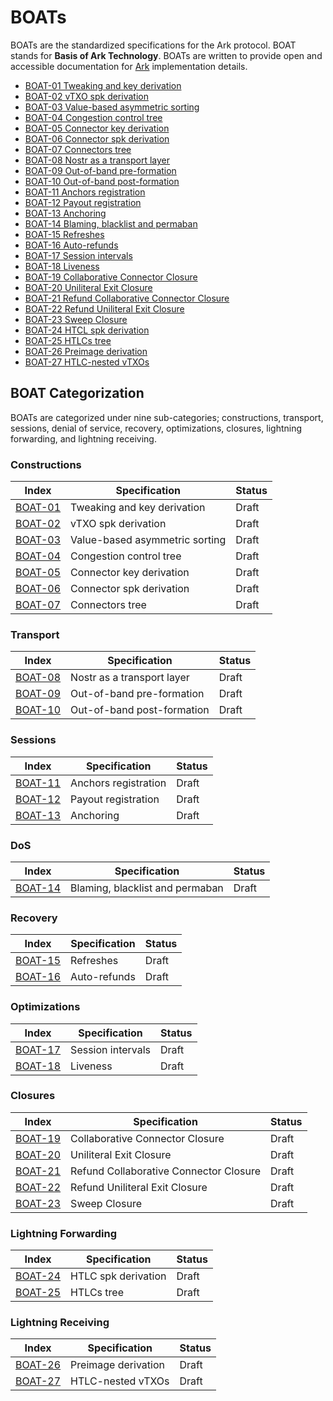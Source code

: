 # BOATs

BOATs are the standardized specifications for the Ark protocol. BOAT stands for **Basis of Ark Technology**. BOATs are written to provide open and accessible documentation for [Ark](https://arkpill.me) implementation details.

- [BOAT-01 Tweaking and key derivation](01.md)
- [BOAT-02 vTXO spk derivation](02.md)
- [BOAT-03 Value-based asymmetric sorting](03.md)
- [BOAT-04 Congestion control tree](04.md)
- [BOAT-05 Connector key derivation](05.md)
- [BOAT-06 Connector spk derivation](06.md)
- [BOAT-07 Connectors tree](07.md)
- [BOAT-08 Nostr as a transport layer](08.md)
- [BOAT-09 Out-of-band pre-formation](09.md)
- [BOAT-10 Out-of-band post-formation](10.md)
- [BOAT-11 Anchors registration](11.md)
- [BOAT-12 Payout registration](12.md)
- [BOAT-13 Anchoring](13.md)
- [BOAT-14 Blaming, blacklist and permaban](14.md)
- [BOAT-15 Refreshes](15.md)
- [BOAT-16 Auto-refunds](16.md)
- [BOAT-17 Session intervals](17.md)
- [BOAT-18 Liveness](18.md)
- [BOAT-19 Collaborative Connector Closure](19.md)
- [BOAT-20 Uniliteral Exit Closure](20.md)
- [BOAT-21 Refund Collaborative Connector Closure](21.md)
- [BOAT-22 Refund Uniliteral Exit Closure](22.md)
- [BOAT-23 Sweep Closure](23.md)
- [BOAT-24 HTCL spk derivation](24.md)
- [BOAT-25 HTLCs tree](25.md)
- [BOAT-26 Preimage derivation](26.md)
- [BOAT-27 HTLC-nested vTXOs](27.md)

## BOAT Categorization
BOATs are categorized under nine sub-categories; constructions, transport, sessions, denial of service, recovery, optimizations, closures, lightning forwarding, and lightning receiving.

### Constructions
| Index  | Specification                                      | Status     |
|------- |----------------------------------------------------|------------|
| [BOAT-01](01.md)   |  Tweaking and key derivation                | Draft      |
| [BOAT-02](02.md)   | vTXO spk derivation              | Draft      |
| [BOAT-03](03.md)   | Value-based asymmetric sorting   | Draft      |
| [BOAT-04](04.md)   | Congestion control tree   | Draft      |
| [BOAT-05](05.md)   | Connector key derivation   | Draft      |
| [BOAT-06](06.md)   | Connector spk derivation   | Draft      |
| [BOAT-07](07.md)   | Connectors tree   | Draft      |

### Transport
| Index  | Specification                                      | Status     |
|------- |----------------------------------------------------|------------|
| [BOAT-08](08.md)   | Nostr as a transport layer                            | Draft      |
| [BOAT-09](09.md)   | Out-of-band pre-formation                    | Draft      |
| [BOAT-10](10.md)   | Out-of-band post-formation                         | Draft      |

### Sessions
| Index  | Specification                                      | Status     |
|------- |----------------------------------------------------|------------|
| [BOAT-11](11.md)   | Anchors registration                          | Draft      |
| [BOAT-12](12.md)   | Payout registration                      | Draft      |
| [BOAT-13](13.md)   | Anchoring              | Draft      |

### DoS
| Index  | Specification                                      | Status     |
|------- |----------------------------------------------------|------------|
| [BOAT-14](14.md)   | Blaming, blacklist and permaban                          | Draft      |

### Recovery
| Index  | Specification                                      | Status     |
|------- |----------------------------------------------------|------------|
| [BOAT-15](15.md)   | Refreshes                          | Draft      |
| [BOAT-16](16.md)   | Auto-refunds                          | Draft      |

### Optimizations
| Index  | Specification                                      | Status     |
|------- |----------------------------------------------------|------------|
| [BOAT-17](17.md)   | Session intervals                          | Draft      |
| [BOAT-18](18.md)   | Liveness                         | Draft      |

### Closures
| Index  | Specification                                      | Status     |
|------- |----------------------------------------------------|------------|
| [BOAT-19](19.md)   | Collaborative Connector Closure                          | Draft      |
| [BOAT-20](20.md)   | Uniliteral Exit Closure                         | Draft      |
| [BOAT-21](21.md)   | Refund Collaborative Connector Closure                          | Draft      |
| [BOAT-22](22.md)   | Refund Uniliteral Exit Closure                         | Draft      |
| [BOAT-23](23.md)   | Sweep Closure                          | Draft      |

### Lightning Forwarding
| Index  | Specification                                      | Status     |
|------- |----------------------------------------------------|------------|
| [BOAT-24](24.md)   | HTLC spk derivation                          | Draft      |
| [BOAT-25](25.md)   | HTLCs tree                         | Draft      |

### Lightning Receiving
| Index  | Specification                                      | Status     |
|------- |----------------------------------------------------|------------|
| [BOAT-26](26.md)   | Preimage derivation                          | Draft      |
| [BOAT-27](27.md)   | HTLC-nested vTXOs                         | Draft      |
